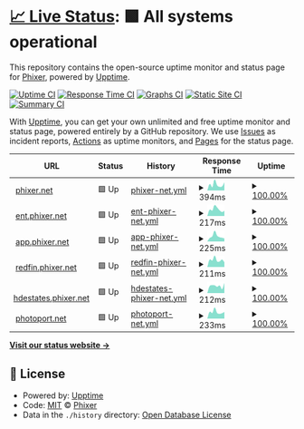 # [📈 Live Status](https://status.phixer.net): <!--live status--> **🟩 All systems operational**

This repository contains the open-source uptime monitor and status page for [Phixer](https://phixer.net), powered by [Upptime](https://github.com/upptime/upptime).

[![Uptime CI](https://github.com/phixer/upptime/workflows/Uptime%20CI/badge.svg)](https://github.com/phixer/upptime/actions?query=workflow%3A%22Uptime+CI%22)
[![Response Time CI](https://github.com/phixer/upptime/workflows/Response%20Time%20CI/badge.svg)](https://github.com/phixer/upptime/actions?query=workflow%3A%22Response+Time+CI%22)
[![Graphs CI](https://github.com/phixer/upptime/workflows/Graphs%20CI/badge.svg)](https://github.com/phixer/upptime/actions?query=workflow%3A%22Graphs+CI%22)
[![Static Site CI](https://github.com/phixer/upptime/workflows/Static%20Site%20CI/badge.svg)](https://github.com/phixer/upptime/actions?query=workflow%3A%22Static+Site+CI%22)
[![Summary CI](https://github.com/phixer/upptime/workflows/Summary%20CI/badge.svg)](https://github.com/phixer/upptime/actions?query=workflow%3A%22Summary+CI%22)

With [Upptime](https://upptime.js.org), you can get your own unlimited and free uptime monitor and status page, powered entirely by a GitHub repository. We use [Issues](https://github.com/phixer/upptime/issues) as incident reports, [Actions](https://github.com/phixer/upptime/actions) as uptime monitors, and [Pages](https://status.phixer.net) for the status page.

<!--start: status pages-->
<!-- This summary is generated by Upptime (https://github.com/upptime/upptime) -->
<!-- Do not edit this manually, your changes will be overwritten -->
<!-- prettier-ignore -->
| URL | Status | History | Response Time | Uptime |
| --- | ------ | ------- | ------------- | ------ |
| <img alt="" src="https://icons.duckduckgo.com/ip3/www.phixer.net.ico" height="13"> [phixer.net](https://www.phixer.net) | 🟩 Up | [phixer-net.yml](https://github.com/phixer/upptime/commits/HEAD/history/phixer-net.yml) | <details><summary><img alt="Response time graph" src="./graphs/phixer-net/response-time-week.png" height="20"> 394ms</summary><br><a href="https://status.phixer.net/history/phixer-net"><img alt="Response time 492" src="https://img.shields.io/endpoint?url=https%3A%2F%2Fraw.githubusercontent.com%2Fphixer%2Fupptime%2FHEAD%2Fapi%2Fphixer-net%2Fresponse-time.json"></a><br><a href="https://status.phixer.net/history/phixer-net"><img alt="24-hour response time 355" src="https://img.shields.io/endpoint?url=https%3A%2F%2Fraw.githubusercontent.com%2Fphixer%2Fupptime%2FHEAD%2Fapi%2Fphixer-net%2Fresponse-time-day.json"></a><br><a href="https://status.phixer.net/history/phixer-net"><img alt="7-day response time 394" src="https://img.shields.io/endpoint?url=https%3A%2F%2Fraw.githubusercontent.com%2Fphixer%2Fupptime%2FHEAD%2Fapi%2Fphixer-net%2Fresponse-time-week.json"></a><br><a href="https://status.phixer.net/history/phixer-net"><img alt="30-day response time 424" src="https://img.shields.io/endpoint?url=https%3A%2F%2Fraw.githubusercontent.com%2Fphixer%2Fupptime%2FHEAD%2Fapi%2Fphixer-net%2Fresponse-time-month.json"></a><br><a href="https://status.phixer.net/history/phixer-net"><img alt="1-year response time 484" src="https://img.shields.io/endpoint?url=https%3A%2F%2Fraw.githubusercontent.com%2Fphixer%2Fupptime%2FHEAD%2Fapi%2Fphixer-net%2Fresponse-time-year.json"></a></details> | <details><summary><a href="https://status.phixer.net/history/phixer-net">100.00%</a></summary><a href="https://status.phixer.net/history/phixer-net"><img alt="All-time uptime 100.00%" src="https://img.shields.io/endpoint?url=https%3A%2F%2Fraw.githubusercontent.com%2Fphixer%2Fupptime%2FHEAD%2Fapi%2Fphixer-net%2Fuptime.json"></a><br><a href="https://status.phixer.net/history/phixer-net"><img alt="24-hour uptime 100.00%" src="https://img.shields.io/endpoint?url=https%3A%2F%2Fraw.githubusercontent.com%2Fphixer%2Fupptime%2FHEAD%2Fapi%2Fphixer-net%2Fuptime-day.json"></a><br><a href="https://status.phixer.net/history/phixer-net"><img alt="7-day uptime 100.00%" src="https://img.shields.io/endpoint?url=https%3A%2F%2Fraw.githubusercontent.com%2Fphixer%2Fupptime%2FHEAD%2Fapi%2Fphixer-net%2Fuptime-week.json"></a><br><a href="https://status.phixer.net/history/phixer-net"><img alt="30-day uptime 100.00%" src="https://img.shields.io/endpoint?url=https%3A%2F%2Fraw.githubusercontent.com%2Fphixer%2Fupptime%2FHEAD%2Fapi%2Fphixer-net%2Fuptime-month.json"></a><br><a href="https://status.phixer.net/history/phixer-net"><img alt="1-year uptime 100.00%" src="https://img.shields.io/endpoint?url=https%3A%2F%2Fraw.githubusercontent.com%2Fphixer%2Fupptime%2FHEAD%2Fapi%2Fphixer-net%2Fuptime-year.json"></a></details>
| <img alt="" src="https://icons.duckduckgo.com/ip3/ent.phixer.net.ico" height="13"> [ent.phixer.net](https://ent.phixer.net) | 🟩 Up | [ent-phixer-net.yml](https://github.com/phixer/upptime/commits/HEAD/history/ent-phixer-net.yml) | <details><summary><img alt="Response time graph" src="./graphs/ent-phixer-net/response-time-week.png" height="20"> 217ms</summary><br><a href="https://status.phixer.net/history/ent-phixer-net"><img alt="Response time 184" src="https://img.shields.io/endpoint?url=https%3A%2F%2Fraw.githubusercontent.com%2Fphixer%2Fupptime%2FHEAD%2Fapi%2Fent-phixer-net%2Fresponse-time.json"></a><br><a href="https://status.phixer.net/history/ent-phixer-net"><img alt="24-hour response time 147" src="https://img.shields.io/endpoint?url=https%3A%2F%2Fraw.githubusercontent.com%2Fphixer%2Fupptime%2FHEAD%2Fapi%2Fent-phixer-net%2Fresponse-time-day.json"></a><br><a href="https://status.phixer.net/history/ent-phixer-net"><img alt="7-day response time 217" src="https://img.shields.io/endpoint?url=https%3A%2F%2Fraw.githubusercontent.com%2Fphixer%2Fupptime%2FHEAD%2Fapi%2Fent-phixer-net%2Fresponse-time-week.json"></a><br><a href="https://status.phixer.net/history/ent-phixer-net"><img alt="30-day response time 261" src="https://img.shields.io/endpoint?url=https%3A%2F%2Fraw.githubusercontent.com%2Fphixer%2Fupptime%2FHEAD%2Fapi%2Fent-phixer-net%2Fresponse-time-month.json"></a><br><a href="https://status.phixer.net/history/ent-phixer-net"><img alt="1-year response time 180" src="https://img.shields.io/endpoint?url=https%3A%2F%2Fraw.githubusercontent.com%2Fphixer%2Fupptime%2FHEAD%2Fapi%2Fent-phixer-net%2Fresponse-time-year.json"></a></details> | <details><summary><a href="https://status.phixer.net/history/ent-phixer-net">100.00%</a></summary><a href="https://status.phixer.net/history/ent-phixer-net"><img alt="All-time uptime 100.00%" src="https://img.shields.io/endpoint?url=https%3A%2F%2Fraw.githubusercontent.com%2Fphixer%2Fupptime%2FHEAD%2Fapi%2Fent-phixer-net%2Fuptime.json"></a><br><a href="https://status.phixer.net/history/ent-phixer-net"><img alt="24-hour uptime 100.00%" src="https://img.shields.io/endpoint?url=https%3A%2F%2Fraw.githubusercontent.com%2Fphixer%2Fupptime%2FHEAD%2Fapi%2Fent-phixer-net%2Fuptime-day.json"></a><br><a href="https://status.phixer.net/history/ent-phixer-net"><img alt="7-day uptime 100.00%" src="https://img.shields.io/endpoint?url=https%3A%2F%2Fraw.githubusercontent.com%2Fphixer%2Fupptime%2FHEAD%2Fapi%2Fent-phixer-net%2Fuptime-week.json"></a><br><a href="https://status.phixer.net/history/ent-phixer-net"><img alt="30-day uptime 100.00%" src="https://img.shields.io/endpoint?url=https%3A%2F%2Fraw.githubusercontent.com%2Fphixer%2Fupptime%2FHEAD%2Fapi%2Fent-phixer-net%2Fuptime-month.json"></a><br><a href="https://status.phixer.net/history/ent-phixer-net"><img alt="1-year uptime 100.00%" src="https://img.shields.io/endpoint?url=https%3A%2F%2Fraw.githubusercontent.com%2Fphixer%2Fupptime%2FHEAD%2Fapi%2Fent-phixer-net%2Fuptime-year.json"></a></details>
| <img alt="" src="https://icons.duckduckgo.com/ip3/app.phixer.net.ico" height="13"> [app.phixer.net](https://app.phixer.net) | 🟩 Up | [app-phixer-net.yml](https://github.com/phixer/upptime/commits/HEAD/history/app-phixer-net.yml) | <details><summary><img alt="Response time graph" src="./graphs/app-phixer-net/response-time-week.png" height="20"> 225ms</summary><br><a href="https://status.phixer.net/history/app-phixer-net"><img alt="Response time 162" src="https://img.shields.io/endpoint?url=https%3A%2F%2Fraw.githubusercontent.com%2Fphixer%2Fupptime%2FHEAD%2Fapi%2Fapp-phixer-net%2Fresponse-time.json"></a><br><a href="https://status.phixer.net/history/app-phixer-net"><img alt="24-hour response time 172" src="https://img.shields.io/endpoint?url=https%3A%2F%2Fraw.githubusercontent.com%2Fphixer%2Fupptime%2FHEAD%2Fapi%2Fapp-phixer-net%2Fresponse-time-day.json"></a><br><a href="https://status.phixer.net/history/app-phixer-net"><img alt="7-day response time 225" src="https://img.shields.io/endpoint?url=https%3A%2F%2Fraw.githubusercontent.com%2Fphixer%2Fupptime%2FHEAD%2Fapi%2Fapp-phixer-net%2Fresponse-time-week.json"></a><br><a href="https://status.phixer.net/history/app-phixer-net"><img alt="30-day response time 228" src="https://img.shields.io/endpoint?url=https%3A%2F%2Fraw.githubusercontent.com%2Fphixer%2Fupptime%2FHEAD%2Fapi%2Fapp-phixer-net%2Fresponse-time-month.json"></a><br><a href="https://status.phixer.net/history/app-phixer-net"><img alt="1-year response time 150" src="https://img.shields.io/endpoint?url=https%3A%2F%2Fraw.githubusercontent.com%2Fphixer%2Fupptime%2FHEAD%2Fapi%2Fapp-phixer-net%2Fresponse-time-year.json"></a></details> | <details><summary><a href="https://status.phixer.net/history/app-phixer-net">100.00%</a></summary><a href="https://status.phixer.net/history/app-phixer-net"><img alt="All-time uptime 100.00%" src="https://img.shields.io/endpoint?url=https%3A%2F%2Fraw.githubusercontent.com%2Fphixer%2Fupptime%2FHEAD%2Fapi%2Fapp-phixer-net%2Fuptime.json"></a><br><a href="https://status.phixer.net/history/app-phixer-net"><img alt="24-hour uptime 100.00%" src="https://img.shields.io/endpoint?url=https%3A%2F%2Fraw.githubusercontent.com%2Fphixer%2Fupptime%2FHEAD%2Fapi%2Fapp-phixer-net%2Fuptime-day.json"></a><br><a href="https://status.phixer.net/history/app-phixer-net"><img alt="7-day uptime 100.00%" src="https://img.shields.io/endpoint?url=https%3A%2F%2Fraw.githubusercontent.com%2Fphixer%2Fupptime%2FHEAD%2Fapi%2Fapp-phixer-net%2Fuptime-week.json"></a><br><a href="https://status.phixer.net/history/app-phixer-net"><img alt="30-day uptime 100.00%" src="https://img.shields.io/endpoint?url=https%3A%2F%2Fraw.githubusercontent.com%2Fphixer%2Fupptime%2FHEAD%2Fapi%2Fapp-phixer-net%2Fuptime-month.json"></a><br><a href="https://status.phixer.net/history/app-phixer-net"><img alt="1-year uptime 100.00%" src="https://img.shields.io/endpoint?url=https%3A%2F%2Fraw.githubusercontent.com%2Fphixer%2Fupptime%2FHEAD%2Fapi%2Fapp-phixer-net%2Fuptime-year.json"></a></details>
| <img alt="" src="https://icons.duckduckgo.com/ip3/redfin.phixer.net.ico" height="13"> [redfin.phixer.net](https://redfin.phixer.net) | 🟩 Up | [redfin-phixer-net.yml](https://github.com/phixer/upptime/commits/HEAD/history/redfin-phixer-net.yml) | <details><summary><img alt="Response time graph" src="./graphs/redfin-phixer-net/response-time-week.png" height="20"> 211ms</summary><br><a href="https://status.phixer.net/history/redfin-phixer-net"><img alt="Response time 154" src="https://img.shields.io/endpoint?url=https%3A%2F%2Fraw.githubusercontent.com%2Fphixer%2Fupptime%2FHEAD%2Fapi%2Fredfin-phixer-net%2Fresponse-time.json"></a><br><a href="https://status.phixer.net/history/redfin-phixer-net"><img alt="24-hour response time 239" src="https://img.shields.io/endpoint?url=https%3A%2F%2Fraw.githubusercontent.com%2Fphixer%2Fupptime%2FHEAD%2Fapi%2Fredfin-phixer-net%2Fresponse-time-day.json"></a><br><a href="https://status.phixer.net/history/redfin-phixer-net"><img alt="7-day response time 211" src="https://img.shields.io/endpoint?url=https%3A%2F%2Fraw.githubusercontent.com%2Fphixer%2Fupptime%2FHEAD%2Fapi%2Fredfin-phixer-net%2Fresponse-time-week.json"></a><br><a href="https://status.phixer.net/history/redfin-phixer-net"><img alt="30-day response time 232" src="https://img.shields.io/endpoint?url=https%3A%2F%2Fraw.githubusercontent.com%2Fphixer%2Fupptime%2FHEAD%2Fapi%2Fredfin-phixer-net%2Fresponse-time-month.json"></a><br><a href="https://status.phixer.net/history/redfin-phixer-net"><img alt="1-year response time 145" src="https://img.shields.io/endpoint?url=https%3A%2F%2Fraw.githubusercontent.com%2Fphixer%2Fupptime%2FHEAD%2Fapi%2Fredfin-phixer-net%2Fresponse-time-year.json"></a></details> | <details><summary><a href="https://status.phixer.net/history/redfin-phixer-net">100.00%</a></summary><a href="https://status.phixer.net/history/redfin-phixer-net"><img alt="All-time uptime 100.00%" src="https://img.shields.io/endpoint?url=https%3A%2F%2Fraw.githubusercontent.com%2Fphixer%2Fupptime%2FHEAD%2Fapi%2Fredfin-phixer-net%2Fuptime.json"></a><br><a href="https://status.phixer.net/history/redfin-phixer-net"><img alt="24-hour uptime 100.00%" src="https://img.shields.io/endpoint?url=https%3A%2F%2Fraw.githubusercontent.com%2Fphixer%2Fupptime%2FHEAD%2Fapi%2Fredfin-phixer-net%2Fuptime-day.json"></a><br><a href="https://status.phixer.net/history/redfin-phixer-net"><img alt="7-day uptime 100.00%" src="https://img.shields.io/endpoint?url=https%3A%2F%2Fraw.githubusercontent.com%2Fphixer%2Fupptime%2FHEAD%2Fapi%2Fredfin-phixer-net%2Fuptime-week.json"></a><br><a href="https://status.phixer.net/history/redfin-phixer-net"><img alt="30-day uptime 100.00%" src="https://img.shields.io/endpoint?url=https%3A%2F%2Fraw.githubusercontent.com%2Fphixer%2Fupptime%2FHEAD%2Fapi%2Fredfin-phixer-net%2Fuptime-month.json"></a><br><a href="https://status.phixer.net/history/redfin-phixer-net"><img alt="1-year uptime 100.00%" src="https://img.shields.io/endpoint?url=https%3A%2F%2Fraw.githubusercontent.com%2Fphixer%2Fupptime%2FHEAD%2Fapi%2Fredfin-phixer-net%2Fuptime-year.json"></a></details>
| <img alt="" src="https://icons.duckduckgo.com/ip3/hdestates.phixer.net.ico" height="13"> [hdestates.phixer.net](https://hdestates.phixer.net) | 🟩 Up | [hdestates-phixer-net.yml](https://github.com/phixer/upptime/commits/HEAD/history/hdestates-phixer-net.yml) | <details><summary><img alt="Response time graph" src="./graphs/hdestates-phixer-net/response-time-week.png" height="20"> 212ms</summary><br><a href="https://status.phixer.net/history/hdestates-phixer-net"><img alt="Response time 191" src="https://img.shields.io/endpoint?url=https%3A%2F%2Fraw.githubusercontent.com%2Fphixer%2Fupptime%2FHEAD%2Fapi%2Fhdestates-phixer-net%2Fresponse-time.json"></a><br><a href="https://status.phixer.net/history/hdestates-phixer-net"><img alt="24-hour response time 173" src="https://img.shields.io/endpoint?url=https%3A%2F%2Fraw.githubusercontent.com%2Fphixer%2Fupptime%2FHEAD%2Fapi%2Fhdestates-phixer-net%2Fresponse-time-day.json"></a><br><a href="https://status.phixer.net/history/hdestates-phixer-net"><img alt="7-day response time 212" src="https://img.shields.io/endpoint?url=https%3A%2F%2Fraw.githubusercontent.com%2Fphixer%2Fupptime%2FHEAD%2Fapi%2Fhdestates-phixer-net%2Fresponse-time-week.json"></a><br><a href="https://status.phixer.net/history/hdestates-phixer-net"><img alt="30-day response time 234" src="https://img.shields.io/endpoint?url=https%3A%2F%2Fraw.githubusercontent.com%2Fphixer%2Fupptime%2FHEAD%2Fapi%2Fhdestates-phixer-net%2Fresponse-time-month.json"></a><br><a href="https://status.phixer.net/history/hdestates-phixer-net"><img alt="1-year response time 155" src="https://img.shields.io/endpoint?url=https%3A%2F%2Fraw.githubusercontent.com%2Fphixer%2Fupptime%2FHEAD%2Fapi%2Fhdestates-phixer-net%2Fresponse-time-year.json"></a></details> | <details><summary><a href="https://status.phixer.net/history/hdestates-phixer-net">100.00%</a></summary><a href="https://status.phixer.net/history/hdestates-phixer-net"><img alt="All-time uptime 100.00%" src="https://img.shields.io/endpoint?url=https%3A%2F%2Fraw.githubusercontent.com%2Fphixer%2Fupptime%2FHEAD%2Fapi%2Fhdestates-phixer-net%2Fuptime.json"></a><br><a href="https://status.phixer.net/history/hdestates-phixer-net"><img alt="24-hour uptime 100.00%" src="https://img.shields.io/endpoint?url=https%3A%2F%2Fraw.githubusercontent.com%2Fphixer%2Fupptime%2FHEAD%2Fapi%2Fhdestates-phixer-net%2Fuptime-day.json"></a><br><a href="https://status.phixer.net/history/hdestates-phixer-net"><img alt="7-day uptime 100.00%" src="https://img.shields.io/endpoint?url=https%3A%2F%2Fraw.githubusercontent.com%2Fphixer%2Fupptime%2FHEAD%2Fapi%2Fhdestates-phixer-net%2Fuptime-week.json"></a><br><a href="https://status.phixer.net/history/hdestates-phixer-net"><img alt="30-day uptime 100.00%" src="https://img.shields.io/endpoint?url=https%3A%2F%2Fraw.githubusercontent.com%2Fphixer%2Fupptime%2FHEAD%2Fapi%2Fhdestates-phixer-net%2Fuptime-month.json"></a><br><a href="https://status.phixer.net/history/hdestates-phixer-net"><img alt="1-year uptime 100.00%" src="https://img.shields.io/endpoint?url=https%3A%2F%2Fraw.githubusercontent.com%2Fphixer%2Fupptime%2FHEAD%2Fapi%2Fhdestates-phixer-net%2Fuptime-year.json"></a></details>
| <img alt="" src="https://icons.duckduckgo.com/ip3/photoport.net.ico" height="13"> [photoport.net](https://photoport.net) | 🟩 Up | [photoport-net.yml](https://github.com/phixer/upptime/commits/HEAD/history/photoport-net.yml) | <details><summary><img alt="Response time graph" src="./graphs/photoport-net/response-time-week.png" height="20"> 233ms</summary><br><a href="https://status.phixer.net/history/photoport-net"><img alt="Response time 516" src="https://img.shields.io/endpoint?url=https%3A%2F%2Fraw.githubusercontent.com%2Fphixer%2Fupptime%2FHEAD%2Fapi%2Fphotoport-net%2Fresponse-time.json"></a><br><a href="https://status.phixer.net/history/photoport-net"><img alt="24-hour response time 290" src="https://img.shields.io/endpoint?url=https%3A%2F%2Fraw.githubusercontent.com%2Fphixer%2Fupptime%2FHEAD%2Fapi%2Fphotoport-net%2Fresponse-time-day.json"></a><br><a href="https://status.phixer.net/history/photoport-net"><img alt="7-day response time 233" src="https://img.shields.io/endpoint?url=https%3A%2F%2Fraw.githubusercontent.com%2Fphixer%2Fupptime%2FHEAD%2Fapi%2Fphotoport-net%2Fresponse-time-week.json"></a><br><a href="https://status.phixer.net/history/photoport-net"><img alt="30-day response time 246" src="https://img.shields.io/endpoint?url=https%3A%2F%2Fraw.githubusercontent.com%2Fphixer%2Fupptime%2FHEAD%2Fapi%2Fphotoport-net%2Fresponse-time-month.json"></a><br><a href="https://status.phixer.net/history/photoport-net"><img alt="1-year response time 592" src="https://img.shields.io/endpoint?url=https%3A%2F%2Fraw.githubusercontent.com%2Fphixer%2Fupptime%2FHEAD%2Fapi%2Fphotoport-net%2Fresponse-time-year.json"></a></details> | <details><summary><a href="https://status.phixer.net/history/photoport-net">100.00%</a></summary><a href="https://status.phixer.net/history/photoport-net"><img alt="All-time uptime 100.00%" src="https://img.shields.io/endpoint?url=https%3A%2F%2Fraw.githubusercontent.com%2Fphixer%2Fupptime%2FHEAD%2Fapi%2Fphotoport-net%2Fuptime.json"></a><br><a href="https://status.phixer.net/history/photoport-net"><img alt="24-hour uptime 100.00%" src="https://img.shields.io/endpoint?url=https%3A%2F%2Fraw.githubusercontent.com%2Fphixer%2Fupptime%2FHEAD%2Fapi%2Fphotoport-net%2Fuptime-day.json"></a><br><a href="https://status.phixer.net/history/photoport-net"><img alt="7-day uptime 100.00%" src="https://img.shields.io/endpoint?url=https%3A%2F%2Fraw.githubusercontent.com%2Fphixer%2Fupptime%2FHEAD%2Fapi%2Fphotoport-net%2Fuptime-week.json"></a><br><a href="https://status.phixer.net/history/photoport-net"><img alt="30-day uptime 100.00%" src="https://img.shields.io/endpoint?url=https%3A%2F%2Fraw.githubusercontent.com%2Fphixer%2Fupptime%2FHEAD%2Fapi%2Fphotoport-net%2Fuptime-month.json"></a><br><a href="https://status.phixer.net/history/photoport-net"><img alt="1-year uptime 100.00%" src="https://img.shields.io/endpoint?url=https%3A%2F%2Fraw.githubusercontent.com%2Fphixer%2Fupptime%2FHEAD%2Fapi%2Fphotoport-net%2Fuptime-year.json"></a></details>

<!--end: status pages-->

[**Visit our status website →**](https://status.phixer.net)

## 📄 License

- Powered by: [Upptime](https://github.com/upptime/upptime)
- Code: [MIT](./LICENSE) © [Phixer](https://phixer.net)
- Data in the `./history` directory: [Open Database License](https://opendatacommons.org/licenses/odbl/1-0/)
